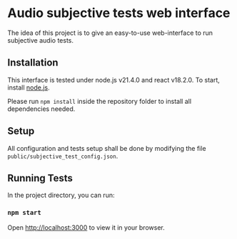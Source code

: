 # Audio subjective tests web interface

The idea of this project is to give an easy-to-use web-interface to run subjective audio tests.

## Installation
This interface is tested under node.js v21.4.0 and react v18.2.0. To start, install [node.js](https://nodejs.org/en/).

Please run ```npm install``` inside the repository folder to install all dependencies needed.

## Setup
All configuration and tests setup shall be done by modifying the file ```public/subjective_test_config.json```.

## Running Tests

In the project directory, you can run:

### `npm start`

Open [http://localhost:3000](http://localhost:3000) to view it in your browser.